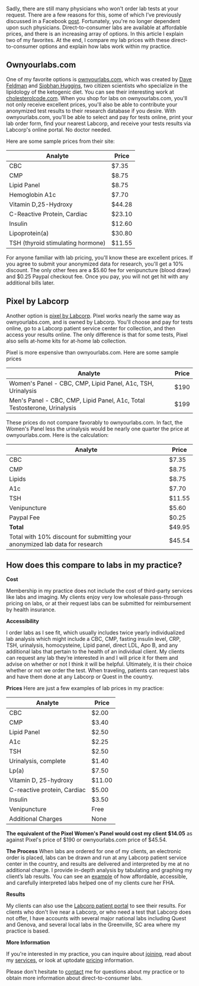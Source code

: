 Sadly, there are still many physicians who won't order lab tests at your request. There are a few reasons for this, some of which I’ve previously discussed in a Facebook [post](https://www.facebook.com/stevenkornweissmd/posts/188798642704956). Fortunately, you're no longer dependent upon such physicians. Direct-to-consumer labs are available at affordable prices, and there is an increasing array of options. In this article I explain two of my favorites. At the end, I compare my lab prices with these direct-to-consumer options and explain how labs work within my practice.

## Ownyourlabs.com

One of my favorite options is [ownyourlabs.com](https://ownyourlabs.com/shop-oyl/), which was created by [Dave Feldman](https://twitter.com/DaveKeto) and [Siobhan Huggins](https://twitter.com/siobhan_huggins), two citizen scientists who specialize in the lipidology of the ketogenic diet. You can see their interesting work at [cholesterolcode.com](https://cholesterolcode.com/). When you shop for labs on ownyourlabs.com, you'll not only receive excellent prices, you'll also be able to contribute your anonymized test results to their research database if you desire. With ownyourlabs.com, you'll be able to select and pay for tests online, print your lab order form, find your nearest Labcorp, and receive your tests results via Labcorp's online portal. No doctor needed.

Here are some sample prices from their site:

| Analyte | Price |
| ------ | ----- |
| CBC                               | $7.35  |
| CMP                               | $8.75  |
| Lipid Panel                       | $8.75  |
| Hemoglobin A1c                    | $7.70  |
| Vitamin D,25-Hydroxy              | $44.28 |
| C-Reactive Protein, Cardiac       | $23.10 |
| Insulin                           | $12.60 |
| Lipoprotein(a)                    | $30.80 |
| TSH (thyroid stimulating hormone) | $11.55 |

For anyone familiar with lab pricing, you'll know these are excellent prices. If you agree to submit your anonymized data for research, you'll get a 10% discount. The only other fees are a $5.60 fee for venipuncture (blood draw) and $0.25 Paypal checkout fee. Once you pay, you will not get hit with any additional bills later.

## Pixel by Labcorp

Another option is [pixel by Labcorp](https://www.pixel.labcorp.com/). Pixel works nearly the same way as ownyourlabs.com, and is owned by Labcorp. You'll choose and pay for tests online, go to a Labcorp patient service center for collection, and then access your results online. The only difference is that for some tests, Pixel also sells at-home kits for at-home lab collection.

Pixel is more expensive than ownyourlabs.com. Here are some sample prices

| Analyte | Price |
|---------|------|
| Women's Panel - CBC, CMP, Lipid Panel, A1c, TSH, Urinalysis              | $190 |
| Men's Panel - CBC, CMP, Lipid Panel, A1c, Total Testosterone, Urinalysis | $199 |

These prices do not compare favorably to ownyourlabs.com. In fact, the Women's Panel less the urinalysis would be nearly one quarter the price at ownyourlabs.com. Here is the calculation:

| Analyte | Price |
|---------|--------|
| CBC                                                                          | $7.35  |
| CMP                                                                          | $8.75  |
| Lipids                                                                       | $8.75  |
| A1c                                                                          | $7.70  |
| TSH                                                                          | $11.55 |
| Venipuncture                                                                 | $5.60  |
| Paypal Fee                                                                   | $0.25  |
| **Total**                                                                        | $49.95 |
| Total with 10% discount for submitting your anonymized lab data for research | $45.54 |

## How does this compare to labs in my practice?

**Cost**

Membership in my practice does not include the cost of third-party services like labs and imaging. My clients enjoy very low wholesale pass-through pricing on labs, or at their request labs can be submitted for reimbursement by health insurance.

**Accessibility**

I order labs as I see fit, which usually includes twice yearly individualized lab analysis which might include a CBC, CMP, fasting insulin level, CRP, TSH, urinalysis, homocysteine, Lipid panel, direct LDL, Apo B, and any additional labs that pertain to the health of an individual client. My clients can request any lab they’re interested in and I will price it for them and advise on whether or not I think it will be helpful. Ultimately, it is their choice whether or not we order the test. When traveling, patients can request labs and have them done at any Labcorp or Quest in the country.

**Prices**
Here are just a few examples of lab prices in my practice:

| Analyte                     | Price  |
|-----------------------------|--------|
| CBC                         | $2.00  |
| CMP                         | $3.40  |
| Lipid Panel                 | $2.50  |
| A1c                         | $2.25  |
| TSH                         | $2.50  |
| Urinalysis, complete        | $1.40  |
| Lp(a)                       | $7.50  |
| Vitamin D, 25-hydroxy       | $11.00 |
| C-reactive protein, Cardiac | $5.00  |
| Insulin                     | $3.50  |
| Venipuncture                | Free   |
| Additional Charges          | None   |

**The equivalent of the Pixel Women's Panel would cost my client $14.05** as against Pixel's price of $190 or ownyourlabs.com price of $45.54.

**The Process**
When labs are ordered for one of my clients, an electronic order is placed, labs can be drawn and run at any Labcorp patient service center in the country, and results are delivered and interpreted by me at no additional charge. I provide in-depth analysis by tabulating and graphing my client’s lab results. You can see an [example](https://kornweissmedical.com/case-report-fha/) of how affordable, accessible, and carefully interpreted labs helped one of my clients cure her FHA.

**Results**

My clients can also use the [Labcorp patient portal](https://patient.labcorp.com/) to see their results. For clients who don't live near a Labcorp, or who need a test that Labcorp does not offer, I have accounts with several major national labs including Quest and Genova, and several local labs in the Greenville, SC area where my practice is based.

**More Information**

If you're interested in my practice, you can inquire about [joining](https://kornweissmedical.com/join/), read about my [services](https://kornweissmedical.com/services/), or look at uptodate [pricing](https://kornweissmedical.com/pricing/) information.

Please don't hesitate to [contact](https://kornweissmedical.com/contact/) me for questions about my practice or to obtain more information about direct-to-consumer labs.

